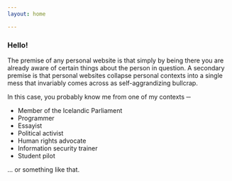 ```yaml
---
layout: home

---
```

### Hello!

The premise of any personal website is that simply by being there you are already aware of certain things about the person in question. A secondary premise is that personal websites collapse personal contexts into a single mess that invariably comes across as self-aggrandizing bullcrap. 

In this case, you probably know me from one of my contexts ─ 

* Member of the Icelandic Parliament
* Programmer
* Essayist
* Political activist
* Human rights advocate
* Information security trainer
* Student pilot

... or something like that.